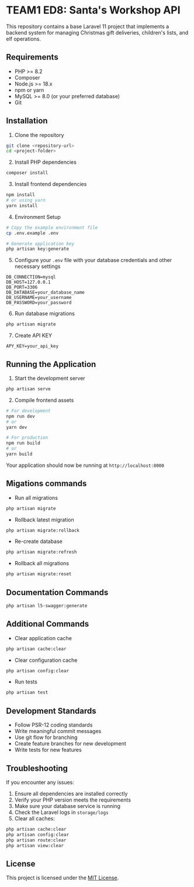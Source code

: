# TEAM1 ED8: Santa's Workshop API

This repository contains a base Laravel 11 project that implements a backend system for managing Christmas gift deliveries, children's lists, and elf operations.

## Requirements

- PHP >= 8.2
- Composer
- Node.js >= 18.x
- npm or yarn
- MySQL >= 8.0 (or your preferred database)
- Git

## Installation

1. Clone the repository
```bash
git clone <repository-url>
cd <project-folder>
```

2. Install PHP dependencies
```bash
composer install
```

3. Install frontend dependencies
```bash
npm install
# or using yarn
yarn install
```

4. Environment Setup
```bash
# Copy the example environment file
cp .env.example .env

# Generate application key
php artisan key:generate
```

5. Configure your `.env` file with your database credentials and other necessary settings
```env
DB_CONNECTION=mysql
DB_HOST=127.0.0.1
DB_PORT=3306
DB_DATABASE=your_database_name
DB_USERNAME=your_username
DB_PASSWORD=your_password
```

6. Run database migrations
```bash
php artisan migrate
```

7. Create API KEY
```env
APY_KEY=your_api_key
```

## Running the Application

1. Start the development server
```bash
php artisan serve 
```

2. Compile frontend assets
```bash
# For development
npm run dev
# or
yarn dev

# For production
npm run build
# or
yarn build
```

Your application should now be running at `http://localhost:8000`

## Migations commands

- Run all migrations
```bash
php artisan migrate
```

- Rollback latest migration
```bash
php artisan migrate:rollback
```

- Re-create database
```bash
php artisan migrate:refresh
```

- Rollback all migrations
```bash
php artisan migrate:reset
```

## Documentation Commands
```bash
php artisan l5-swagger:generate
```

## Additional Commands

- Clear application cache
```bash
php artisan cache:clear
```

- Clear configuration cache
```bash
php artisan config:clear
```

- Run tests
```bash
php artisan test
```

## Development Standards

- Follow PSR-12 coding standards
- Write meaningful commit messages
- Use git flow for branching
- Create feature branches for new development
- Write tests for new features

## Troubleshooting

If you encounter any issues:

1. Ensure all dependencies are installed correctly
2. Verify your PHP version meets the requirements
3. Make sure your database service is running
4. Check the Laravel logs in `storage/logs`
5. Clear all caches:
```bash
php artisan cache:clear
php artisan config:clear
php artisan route:clear
php artisan view:clear
```

## License

This project is licensed under the [MIT License](LICENSE).
